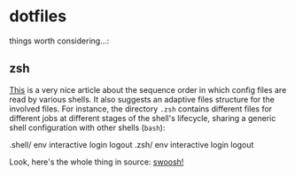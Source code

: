 dotfiles
========
things worth considering...:

zsh
---
[This](http://blog.flowblok.id.au/2013-02/shell-startup-scripts.html) is a very nice article 
about the sequence order in which config files are read by various shells. It also suggests
an adaptive files structure for the involved files. For instance, the directory `.zsh`
contains different files for different jobs at different stages of the shell's lifecycle,
sharing a generic shell configuration with other shells (`bash`):

  .shell/
    env
    interactive
    login
    logout
  .zsh/
    env
    interactive
    login
    logout

Look, here's the whole thing in source: [swoosh!](http://hg.flowblok.id.au/shell-startup/src/c418137d51fc?at=default)
